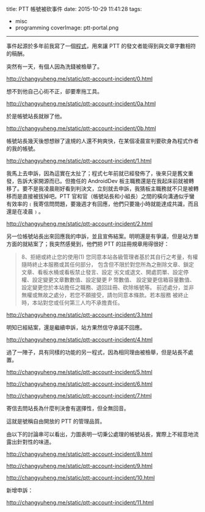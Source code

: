 title: PTT 帳號被砍事件
date: 2015-10-29 11:41:28
tags:
- misc
- programming
coverImage: ptt-portal.png
---

事件起源於多年前我寫了一個[程式](http://changyuheng.me/2007/11/05/ptt-efficient-poster/)，用來讓 PTT 的發文者能得到與文章字數相符的稿酬。
<!-- more -->
突然有一天，有個人因為洗錢被檢舉了。

http://changyuheng.me/static/ptt-account-incident/0.html

想不到他自己心術不正，卻要牽拖工具。

http://changyuheng.me/static/ptt-account-incident/0a.html

於是帳號站長就辦了他。

http://changyuheng.me/static/ptt-account-incident/0b.html

帳號站長幾天後想想辦了違規的人還不夠爽快，在某個凌晨宣判要砍身為程式作者的我的帳號。

http://changyuheng.me/static/ptt-account-incident/1.html

我馬上去申訴，因為這實在太扯了；程式七年前就已經發佈了，後來只是舊文重發，告訴大家開源而已。但擔任的 AndroidDev 板主職務還是在我起床前就被轉移了。要不是我凌晨剛好看到判決文，立刻就去申訴，我猜板主職務就不只是被轉移而是直接被拔掉吧。PTT 官和官（帳號站長和小組長）之間的橫向溝通似乎蠻有效率的﹙我寄信問問題，要幾週才有回應，他們只要幾小時就能達成共識，而且還是在凌晨﹚。

http://changyuheng.me/static/ptt-account-incident/2.html

另一位帳號站長出來回應我的申訴，並且宣佈結案。明明還是有爭議，但是站方單方面的就結案了；我突然感覺到，他們把 PTT 的註冊規章用得很好：

> 8、拒絕或終止您的使用(1)
> 您同意本站各級管理者基於其自行之考量，有權隨時終止本服務或其任何部分，
> 包含但不限於對您所為之刪除文章、鎖定文章、看板水桶或看板禁止發言、設定
> 劣文或退文、開處罰單、設定停權、設定變更文章數數值、設定變更 P 幣數值、
> 設定變更信箱容量數值、設定變更您於本站擔任之職務、退回註冊、砍除帳號等。
> 前述處分，並非無權或無故之處分，若您不願接受，請勿同意本條款。若本服務
> 被終止時，本站對您或任何第三人均不承擔責任。

http://changyuheng.me/static/ptt-account-incident/3.html

明知已經結案，還是繼續申訴，站方果然信守承諾不回應。

http://changyuheng.me/static/ptt-account-incident/4.html

過了一陣子，具有同樣的功能的另一程式，因為相同理由被檢舉，但是站長不處置。

http://changyuheng.me/static/ptt-account-incident/5.html

http://changyuheng.me/static/ptt-account-incident/6.html

http://changyuheng.me/static/ptt-account-incident/7.html

寄信去問站長為什麼判決會有選擇性，但全無回音。

這就是號稱自由開放的 PTT 的管理品質。

由以下的討論串可以看出，力圖表明一切秉公處理的帳號站長，實際上不經意地流露出針對性的味道。

http://changyuheng.me/static/ptt-account-incident/8.html

http://changyuheng.me/static/ptt-account-incident/9.html

http://changyuheng.me/static/ptt-account-incident/10.html

新增申訴：

http://changyuheng.me/static/ptt-account-incident/11.html
